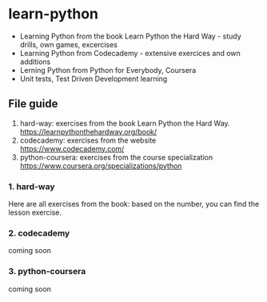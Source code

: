 # learn-python
* Learning Python from the book Learn Python the Hard Way - study drills, own games, excercises
* Learning Python from Codecademy - extensive exercices and own additions
* Lerning Python from Python for Everybody, Coursera
* Unit tests, Test Driven Development learning

## File guide
1. hard-way: exercises from the book Learn Python the Hard Way. https://learnpythonthehardway.org/book/
2. codecademy: exercises from the website https://www.codecademy.com/
3. python-coursera: exercises from the course specialization https://www.coursera.org/specializations/python

### 1. hard-way
Here are all exercises from the book: based on the number, you can find the lesson exercise.

### 2. codecademy
coming soon

### 3. python-coursera
coming soon
